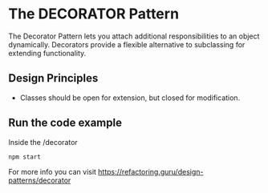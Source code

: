 # The DECORATOR Pattern

The Decorator Pattern lets you attach additional responsibilities to an object dynamically. Decorators provide a flexible alternative to subclassing for extending functionality.

## Design Principles

- Classes should be open for extension, but closed for modification.

## Run the code example

Inside the /decorator

```bash
npm start
```

For more info you can visit https://refactoring.guru/design-patterns/decorator
